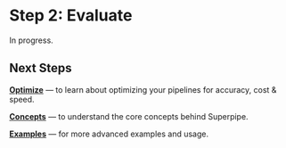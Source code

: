 # Step 2: Evaluate

In progress.

## Next Steps

[**Optimize**](../optimize) &mdash; to learn about optimizing your pipelines for accuracy, cost & speed.

[**Concepts**](../concepts) &mdash; to understand the core concepts behind Superpipe.

[**Examples**](../examples) &mdash; for more advanced examples and usage.
